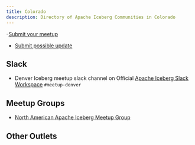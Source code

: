 ```yaml
---
title: Colorado
description: Directory of Apache Iceberg Communities in Colorado
---
```

-[Submit your meetup](https://airtable.com/appjJ1DnEMvRV173g/pagH1oVMGTgzuwGTg/form)
- [Submit possible update](https://airtable.com/appjJ1DnEMvRV173g/pagqESey2e5R7pV1z/form)

## Slack

- Denver Iceberg meetup slack channel on Official [Apache Iceberg Slack Workspace](https://iceberg.apache.org/community/) `#meetup-denver`

## Meetup Groups

- [North American Apache Iceberg Meetup Group](https://www.meetup.com/na-apache-iceberg-meetups/)

## Other Outlets